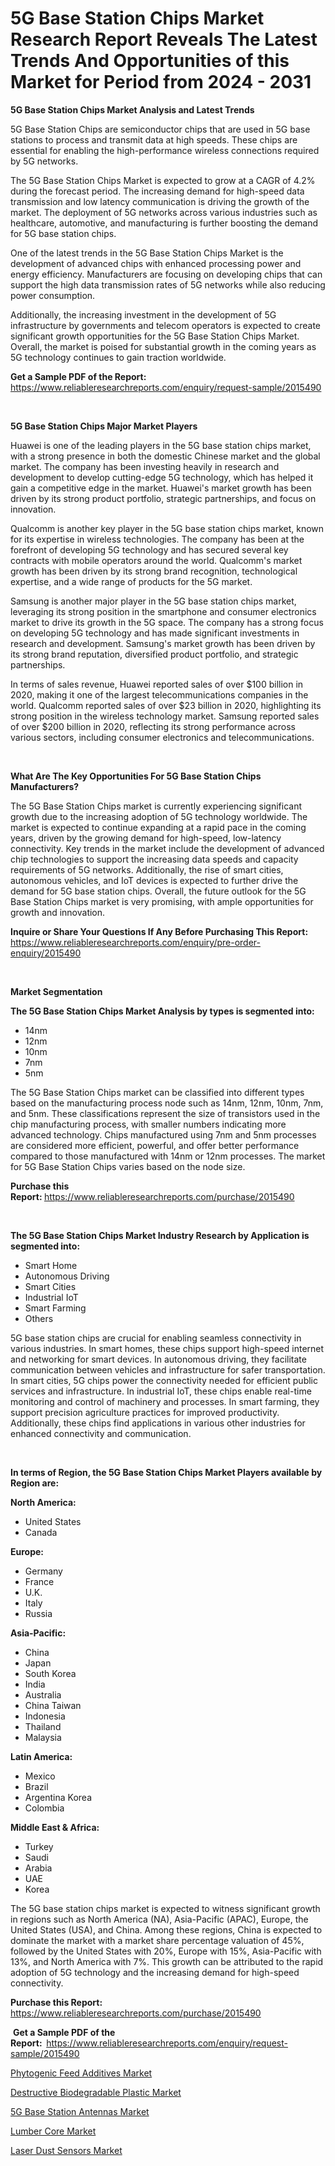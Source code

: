 <p><h1>5G Base Station Chips Market Research Report Reveals The Latest Trends And Opportunities of this Market for Period from 2024 - 2031</h1></p><p><strong>5G Base Station Chips Market Analysis and Latest Trends</strong></p>
<p><p>5G Base Station Chips are semiconductor chips that are used in 5G base stations to process and transmit data at high speeds. These chips are essential for enabling the high-performance wireless connections required by 5G networks.</p><p>The 5G Base Station Chips Market is expected to grow at a CAGR of 4.2% during the forecast period. The increasing demand for high-speed data transmission and low latency communication is driving the growth of the market. The deployment of 5G networks across various industries such as healthcare, automotive, and manufacturing is further boosting the demand for 5G base station chips.</p><p>One of the latest trends in the 5G Base Station Chips Market is the development of advanced chips with enhanced processing power and energy efficiency. Manufacturers are focusing on developing chips that can support the high data transmission rates of 5G networks while also reducing power consumption.</p><p>Additionally, the increasing investment in the development of 5G infrastructure by governments and telecom operators is expected to create significant growth opportunities for the 5G Base Station Chips Market. Overall, the market is poised for substantial growth in the coming years as 5G technology continues to gain traction worldwide.</p></p>
<p><strong>Get a Sample PDF of the Report:&nbsp;</strong> <a href="https://www.reliableresearchreports.com/enquiry/request-sample/2015490">https://www.reliableresearchreports.com/enquiry/request-sample/2015490</a></p>
<p>&nbsp;</p>
<p><strong>5G Base Station Chips Major Market Players</strong></p>
<p><p>Huawei is one of the leading players in the 5G base station chips market, with a strong presence in both the domestic Chinese market and the global market. The company has been investing heavily in research and development to develop cutting-edge 5G technology, which has helped it gain a competitive edge in the market. Huawei's market growth has been driven by its strong product portfolio, strategic partnerships, and focus on innovation.</p><p>Qualcomm is another key player in the 5G base station chips market, known for its expertise in wireless technologies. The company has been at the forefront of developing 5G technology and has secured several key contracts with mobile operators around the world. Qualcomm's market growth has been driven by its strong brand recognition, technological expertise, and a wide range of products for the 5G market.</p><p>Samsung is another major player in the 5G base station chips market, leveraging its strong position in the smartphone and consumer electronics market to drive its growth in the 5G space. The company has a strong focus on developing 5G technology and has made significant investments in research and development. Samsung's market growth has been driven by its strong brand reputation, diversified product portfolio, and strategic partnerships.</p><p>In terms of sales revenue, Huawei reported sales of over $100 billion in 2020, making it one of the largest telecommunications companies in the world. Qualcomm reported sales of over $23 billion in 2020, highlighting its strong position in the wireless technology market. Samsung reported sales of over $200 billion in 2020, reflecting its strong performance across various sectors, including consumer electronics and telecommunications.</p></p>
<p>&nbsp;</p>
<p><strong>What Are The Key Opportunities For 5G Base Station Chips Manufacturers?</strong></p>
<p><p>The 5G Base Station Chips market is currently experiencing significant growth due to the increasing adoption of 5G technology worldwide. The market is expected to continue expanding at a rapid pace in the coming years, driven by the growing demand for high-speed, low-latency connectivity. Key trends in the market include the development of advanced chip technologies to support the increasing data speeds and capacity requirements of 5G networks. Additionally, the rise of smart cities, autonomous vehicles, and IoT devices is expected to further drive the demand for 5G base station chips. Overall, the future outlook for the 5G Base Station Chips market is very promising, with ample opportunities for growth and innovation.</p></p>
<p><strong>Inquire or Share Your Questions If Any Before Purchasing This Report:</strong> <a href="https://www.reliableresearchreports.com/enquiry/pre-order-enquiry/2015490">https://www.reliableresearchreports.com/enquiry/pre-order-enquiry/2015490</a></p>
<p>&nbsp;</p>
<p><strong>Market Segmentation</strong></p>
<p><strong>The 5G Base Station Chips Market Analysis by types is segmented into:</strong></p>
<p><ul><li>14nm</li><li>12nm</li><li>10nm</li><li>7nm</li><li>5nm</li></ul></p>
<p><p>The 5G Base Station Chips market can be classified into different types based on the manufacturing process node such as 14nm, 12nm, 10nm, 7nm, and 5nm. These classifications represent the size of transistors used in the chip manufacturing process, with smaller numbers indicating more advanced technology. Chips manufactured using 7nm and 5nm processes are considered more efficient, powerful, and offer better performance compared to those manufactured with 14nm or 12nm processes. The market for 5G Base Station Chips varies based on the node size.</p></p>
<p><strong>Purchase this Report:&nbsp;</strong><a href="https://www.reliableresearchreports.com/purchase/2015490">https://www.reliableresearchreports.com/purchase/2015490</a></p>
<p>&nbsp;</p>
<p><strong>The 5G Base Station Chips Market Industry Research by Application is segmented into:</strong></p>
<p><ul><li>Smart Home</li><li>Autonomous Driving</li><li>Smart Cities</li><li>Industrial IoT</li><li>Smart Farming</li><li>Others</li></ul></p>
<p><p>5G base station chips are crucial for enabling seamless connectivity in various industries. In smart homes, these chips support high-speed internet and networking for smart devices. In autonomous driving, they facilitate communication between vehicles and infrastructure for safer transportation. In smart cities, 5G chips power the connectivity needed for efficient public services and infrastructure. In industrial IoT, these chips enable real-time monitoring and control of machinery and processes. In smart farming, they support precision agriculture practices for improved productivity. Additionally, these chips find applications in various other industries for enhanced connectivity and communication.</p></p>
<p>&nbsp;</p>
<p><strong>In terms of Region, the 5G Base Station Chips Market Players available by Region are:</strong></p>
<p>
    <p> <strong> North America: </strong>
        <ul>
            <li>United States</li>
            <li>Canada</li>
        </ul>
        </p> 
    <p> <strong> Europe: </strong>
        <ul>
            <li>Germany</li>
            <li>France</li>
            <li>U.K.</li>
            <li>Italy</li>
            <li>Russia</li>
        </ul>
        </p> 
    <p> <strong> Asia-Pacific: </strong>
        <ul>
            <li>China</li>
            <li>Japan</li>
            <li>South Korea</li>
            <li>India</li>
            <li>Australia</li>
            <li>China Taiwan</li>
            <li>Indonesia</li>
            <li>Thailand</li>
            <li>Malaysia</li>
        </ul>
        </p> 
    <p> <strong> Latin America: </strong>
        <ul>
            <li>Mexico</li>
            <li>Brazil</li>
            <li>Argentina Korea</li>
            <li>Colombia</li>
        </ul>
        </p> 
    <p> <strong> Middle East & Africa: </strong>
        <ul>
            <li>Turkey</li>
            <li>Saudi</li>
            <li>Arabia</li>
            <li>UAE</li>
            <li>Korea</li>
        </ul>
    </p>
    </p>
<p><p>The 5G base station chips market is expected to witness significant growth in regions such as North America (NA), Asia-Pacific (APAC), Europe, the United States (USA), and China. Among these regions, China is expected to dominate the market with a market share percentage valuation of 45%, followed by the United States with 20%, Europe with 15%, Asia-Pacific with 13%, and North America with 7%. This growth can be attributed to the rapid adoption of 5G technology and the increasing demand for high-speed connectivity.</p></p>
<p><strong>Purchase this Report: </strong><a href="https://www.reliableresearchreports.com/purchase/2015490">https://www.reliableresearchreports.com/purchase/2015490</a></p>
<p>&nbsp;<strong>Get a Sample PDF of the Report:&nbsp;&nbsp;</strong><a href="https://www.reliableresearchreports.com/enquiry/request-sample/2015490">https://www.reliableresearchreports.com/enquiry/request-sample/2015490</a></p>
<p><strong></strong></p>
<p><p><a href="https://five-trouble-98a.notion.site/Phytogenic-Feed-Additives-Market-Research-Report-Reveals-The-Latest-Trends-And-Opportunities-of-this-be6cf4964e8e403aa35a203b3a2aea9a">Phytogenic Feed Additives Market</a></p><p><a href="https://nifty-kite-d51.notion.site/Destructive-Biodegradable-Plastic-Market-Size-Evaluating-its-Market-Trends-Growth-and-Projections-cff5ab8e8d954ee9a7be4ee35039d7a0">Destructive Biodegradable Plastic Market</a></p><p><a href="https://github.com/Airanohannonzb68e5pb53oc1/Market-Research-Report-List-1/blob/main/5g-base-station-antennas-market.md">5G Base Station Antennas Market</a></p><p><a href="https://view.publitas.com/reportprime-1/lumber-core-market-analysis-examines-its-scope-on-growth-opportunities-and-forecasted-trends-spanning-from-2024-to-2031/">Lumber Core Market</a></p><p><a href="https://github.com/fiixsa/Market-Research-Report-List-1/blob/main/laser-dust-sensors-market.md">Laser Dust Sensors Market</a></p></p>